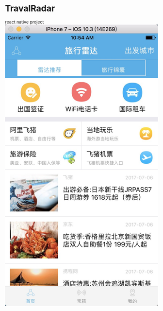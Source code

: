 # TravalRadar
react native project
 ![image](https://github.com/CLuRoad/TravalRadar/blob/master/TravalApp/image/22745CEE-2D57-4553-BEE5-ABE43D2FA5DD.png)
